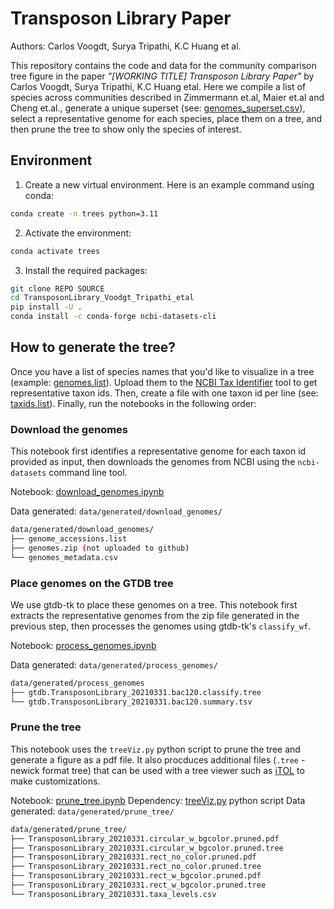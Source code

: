 # Transposon Library Paper

Authors: Carlos Voogdt, Surya Tripathi, K.C Huang et al.

This repository contains the code and data for the community comparison tree figure in the paper *"[WORKING TITLE] Transposon Library Paper"* by Carlos Voogdt, Surya Tripathi, K.C Huang etal. Here we compile a list of species across communities described in Zimmermann et.al, Maier et.al and Cheng et.al., generate a unique superset (see: [genomes_superset.csv](data/imported/genomes_superset.csv)), select a representative genome for each species, place them on a tree, and then prune the tree to show only the species of interest.

## Environment

1. Create a new virtual environment. Here is an example command using conda:

```bash
conda create -n trees python=3.11
```

2. Activate the environment:

```bash
conda activate trees
```

3. Install the required packages:

```bash
git clone REPO SOURCE
cd TransposonLibrary_Voodgt_Tripathi_etal
pip install -U .
conda install -c conda-forge ncbi-datasets-cli
```

## How to generate the tree?

Once you have a list of species names that you'd like to visualize in a tree (example: [genomes.list](data/imported/genomes.list)). Upload them to the [NCBI Tax Identifier](https://www.ncbi.nlm.nih.gov/Taxonomy/TaxIdentifier/tax_identifier.cgi) tool to get representative taxon ids. Then, create a file with one taxon id per line (see: [taxids.list](data/imported/taxids.list)). Finally, run the notebooks in the following order:

### Download the genomes

This notebook first identifies a representative genome for each taxon id provided as input, then downloads the genomes from NCBI using the `ncbi-datasets` command line tool.

Notebook: [download_genomes.ipynb](place_genome_on_tree/download_genomes.ipynb)

Data generated: `data/generated/download_genomes/`

```bash
data/generated/download_genomes/
├── genome_accessions.list
├── genomes.zip (not uploaded to github)
└── genomes_metadata.csv
```

### Place genomes on the GTDB tree

We use gtdb-tk to place these genomes on a tree. This notebook first extracts the representative genomes from the zip file generated in the previous step, then processes the genomes using gtdb-tk's `classify_wf`.

Notebook: [process_genomes.ipynb](place_genome_on_tree/process_genomes.ipynb)

Data generated: `data/generated/process_genomes/`

```bash
data/generated/process_genomes
├── gtdb.TransposonLibrary_20210331.bac120.classify.tree
└── gtdb.TransposonLibrary_20210331.bac120.summary.tsv
```

### Prune the tree

This notebook uses the `treeViz.py` python script to prune the tree and generate a figure as a pdf file. It also procduces additional files (`.tree` - newick format tree) that can be used with a tree viewer such as [iTOL](https://itol.embl.de/) to make customizations.

Notebook: [prune_tree.ipynb](place_genome_on_tree/prune_tree.ipynb)
Dependency: [treeViz.py](place_genome_on_tree/prune_tree.ipynb) python script
Data generated: `data/generated/prune_tree/`

```bash
data/generated/prune_tree/
├── TransposonLibrary_20210331.circular_w_bgcolor.pruned.pdf
├── TransposonLibrary_20210331.circular_w_bgcolor.pruned.tree
├── TransposonLibrary_20210331.rect_no_color.pruned.pdf
├── TransposonLibrary_20210331.rect_no_color.pruned.tree
├── TransposonLibrary_20210331.rect_w_bgcolor.pruned.pdf
├── TransposonLibrary_20210331.rect_w_bgcolor.pruned.tree
└── TransposonLibrary_20210331.taxa_levels.csv
```
